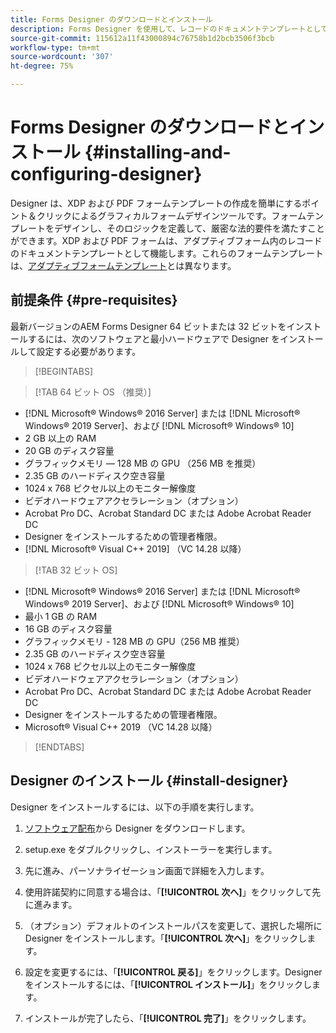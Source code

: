 ```yaml
---
title: Forms Designer のダウンロードとインストール
description: Forms Designer を使用して、レコードのドキュメントテンプレートとして機能する XDP および PDF フォームテンプレートを作成できます。Designer は、 [!DNL AEM Forms]  ライセンスで利用できます。
source-git-commit: 115612a11f43000894c76758b1d2bcb3506f3bcb
workflow-type: tm+mt
source-wordcount: '307'
ht-degree: 75%

---
```


# Forms Designer のダウンロードとインストール {#installing-and-configuring-designer}

Designer は、XDP および PDF フォームテンプレートの作成を簡単にするポイント＆クリックによるグラフィカルフォームデザインツールです。フォームテンプレートをデザインし、そのロジックを定義して、厳密な法的要件を満たすことができます。XDP および PDF フォームは、アダプティブフォーム内のレコードのドキュメントテンプレートとして機能します。これらのフォームテンプレートは、[アダプティブフォームテンプレート](template-editor.md)とは異なります。

## 前提条件 {#pre-requisites}

最新バージョンのAEM Forms Designer 64 ビットまたは 32 ビットをインストールするには、次のソフトウェアと最小ハードウェアで Designer をインストールして設定する必要があります。

>[!BEGINTABS]

>[!TAB 64 ビット OS （推奨）]

* [!DNL Microsoft® Windows® 2016 Server] または [!DNL Microsoft® Windows® 2019 Server]、および [!DNL Microsoft® Windows® 10]
* 2 GB 以上の RAM
* 20 GB のディスク容量
* グラフィックメモリ — 128 MB の GPU （256 MB を推奨）
* 2.35 GB のハードディスク空き容量
* 1024 x 768 ピクセル以上のモニター解像度
* ビデオハードウェアアクセラレーション（オプション）
* Acrobat Pro DC、Acrobat Standard DC または Adobe Acrobat Reader DC
* Designer をインストールするための管理者権限。
* [!DNL Microsoft® Visual C++ 2019] （VC 14.28 以降）

>[!TAB 32 ビット OS]

* [!DNL Microsoft® Windows® 2016 Server] または [!DNL Microsoft® Windows® 2019 Server]、および [!DNL Microsoft® Windows® 10]
* 最小 1 GB の RAM
* 16 GB のディスク容量
* グラフィックメモリ - 128 MB の GPU（256 MB 推奨）
* 2.35 GB のハードディスク空き容量
* 1024 x 768 ピクセル以上のモニター解像度
* ビデオハードウェアアクセラレーション（オプション）
* Acrobat Pro DC、Acrobat Standard DC または Adobe Acrobat Reader DC
* Designer をインストールするための管理者権限。
* Microsoft® Visual C++ 2019 （VC 14.28 以降）

>[!ENDTABS]


## Designer のインストール {#install-designer}

Designer をインストールするには、以下の手順を実行します。

1. [ソフトウェア配布](https://experience.adobe.com/downloads)から Designer をダウンロードします。

1. setup.exe をダブルクリックし、インストーラーを実行します。
1. 先に進み、パーソナライゼーション画面で詳細を入力します。
1. 使用許諾契約に同意する場合は、「**[!UICONTROL 次へ]**」をクリックして先に進みます。
1. （オプション）デフォルトのインストールパスを変更して、選択した場所に Designer をインストールします。「**[!UICONTROL 次へ]**」をクリックします。
1. 設定を変更するには、「**[!UICONTROL 戻る]**」をクリックします。Designer をインストールするには、「**[!UICONTROL インストール]**」をクリックします。
1. インストールが完了したら、「**[!UICONTROL 完了]**」をクリックします。
